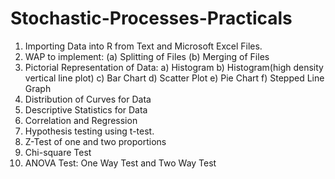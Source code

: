 # Stochastic-Processes-Practicals
1. Importing Data into R from Text and Microsoft Excel Files.
2. WAP to implement:
  (a) Splitting of Files
  (b) Merging of Files
3. Pictorial Representation of Data: 
  a) Histogram
  b) Histogram(high density vertical line plot)
  c) Bar Chart
  d) Scatter Plot
  e) Pie Chart
  f) Stepped Line Graph
4. Distribution of Curves for Data
5. Descriptive Statistics for Data
6. Correlation and Regression
7. Hypothesis testing using t-test.
8. Z-Test of one and two proportions
9. Chi-square Test
10. ANOVA Test: One Way Test and Two Way Test

